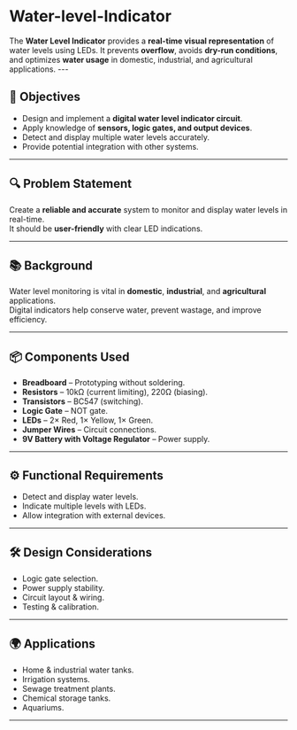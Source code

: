 # Water-level-Indicator
The **Water Level Indicator** provides a **real-time visual representation** of water levels using LEDs.   It prevents **overflow**, avoids **dry-run conditions**, and optimizes **water usage** in domestic, industrial, and agricultural applications.    ---
## 🎯 Objectives  
- Design and implement a **digital water level indicator circuit**.  
- Apply knowledge of **sensors, logic gates, and output devices**.  
- Detect and display multiple water levels accurately.  
- Provide potential integration with other systems.  

---

## 🔍 Problem Statement  
Create a **reliable and accurate** system to monitor and display water levels in real-time.  
It should be **user-friendly** with clear LED indications.  

---

## 📚 Background  
Water level monitoring is vital in **domestic**, **industrial**, and **agricultural** applications.  
Digital indicators help conserve water, prevent wastage, and improve efficiency.  

---

## 📦 Components Used  
- **Breadboard** – Prototyping without soldering.  
- **Resistors** – 10kΩ (current limiting), 220Ω (biasing).  
- **Transistors** – BC547 (switching).  
- **Logic Gate** – NOT gate.  
- **LEDs** – 2× Red, 1× Yellow, 1× Green.  
- **Jumper Wires** – Circuit connections.  
- **9V Battery with Voltage Regulator** – Power supply.  

---

## ⚙️ Functional Requirements  
- Detect and display water levels.  
- Indicate multiple levels with LEDs.  
- Allow integration with external devices.  

---

## 🛠️ Design Considerations  
- Logic gate selection.  
- Power supply stability.  
- Circuit layout & wiring.  
- Testing & calibration.  

---

## 🌍 Applications  
- Home & industrial water tanks.  
- Irrigation systems.  
- Sewage treatment plants.  
- Chemical storage tanks.  
- Aquariums.  

---
